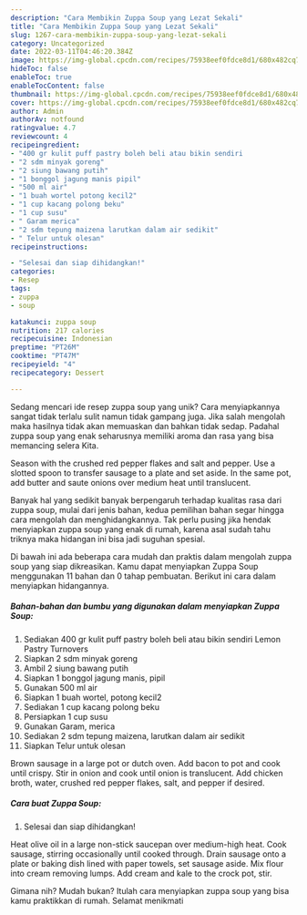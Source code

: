 ```yaml
---
description: "Cara Membikin Zuppa Soup yang Lezat Sekali"
title: "Cara Membikin Zuppa Soup yang Lezat Sekali"
slug: 1267-cara-membikin-zuppa-soup-yang-lezat-sekali
category: Uncategorized
date: 2022-03-11T04:46:20.384Z
image: https://img-global.cpcdn.com/recipes/75938eef0fdce8d1/680x482cq70/zuppa-soup-foto-resep-utama.jpg
hideToc: false
enableToc: true
enableTocContent: false
thumbnail: https://img-global.cpcdn.com/recipes/75938eef0fdce8d1/680x482cq70/zuppa-soup-foto-resep-utama.jpg
cover: https://img-global.cpcdn.com/recipes/75938eef0fdce8d1/680x482cq70/zuppa-soup-foto-resep-utama.jpg
author: Admin
authorAv: notfound
ratingvalue: 4.7
reviewcount: 4
recipeingredient:
- "400 gr kulit puff pastry boleh beli atau bikin sendiri                      Lemon Pastry Turnovers"
- "2 sdm minyak goreng"
- "2 siung bawang putih"
- "1 bonggol jagung manis pipil"
- "500 ml air"
- "1 buah wortel potong kecil2"
- "1 cup kacang polong beku"
- "1 cup susu"
- " Garam merica"
- "2 sdm tepung maizena larutkan dalam air sedikit"
- " Telur untuk olesan"
recipeinstructions:

- "Selesai dan siap dihidangkan!"
categories:
- Resep
tags:
- zuppa
- soup

katakunci: zuppa soup 
nutrition: 217 calories
recipecuisine: Indonesian
preptime: "PT26M"
cooktime: "PT47M"
recipeyield: "4"
recipecategory: Dessert

---
```





Sedang mencari ide resep zuppa soup yang unik? Cara menyiapkannya sangat tidak terlalu sulit namun tidak gampang juga. Jika salah mengolah maka hasilnya tidak akan memuaskan dan bahkan tidak sedap. Padahal zuppa soup yang enak seharusnya memiliki aroma dan rasa yang bisa memancing selera Kita.





Season with the crushed red pepper flakes and salt and pepper. Use a slotted spoon to transfer sausage to a plate and set aside. In the same pot, add butter and saute onions over medium heat until translucent.

Banyak hal yang sedikit banyak berpengaruh terhadap kualitas rasa dari zuppa soup, mulai dari jenis bahan, kedua pemilihan bahan segar hingga cara mengolah dan menghidangkannya. Tak perlu pusing jika hendak menyiapkan zuppa soup yang enak di rumah, karena asal sudah tahu triknya maka hidangan ini bisa jadi suguhan spesial.






Di bawah ini ada beberapa cara mudah dan praktis dalam mengolah zuppa soup yang siap dikreasikan. Kamu dapat menyiapkan Zuppa Soup menggunakan 11 bahan dan 0 tahap pembuatan. Berikut ini cara dalam menyiapkan hidangannya.

<!--inarticleads1-->

##### Bahan-bahan dan bumbu yang digunakan dalam menyiapkan Zuppa Soup:

1. Sediakan 400 gr kulit puff pastry boleh beli atau bikin sendiri                      Lemon Pastry Turnovers
1. Siapkan 2 sdm minyak goreng
1. Ambil 2 siung bawang putih
1. Siapkan 1 bonggol jagung manis, pipil
1. Gunakan 500 ml air
1. Siapkan 1 buah wortel, potong kecil2
1. Sediakan 1 cup kacang polong beku
1. Persiapkan 1 cup susu
1. Gunakan  Garam, merica
1. Sediakan 2 sdm tepung maizena, larutkan dalam air sedikit
1. Siapkan  Telur untuk olesan


Brown sausage in a large pot or dutch oven. Add bacon to pot and cook until crispy. Stir in onion and cook until onion is translucent. Add chicken broth, water, crushed red pepper flakes, salt, and pepper if desired. 

<!--inarticleads2-->

##### Cara buat Zuppa Soup:


1. Selesai dan siap dihidangkan!

Heat olive oil in a large non-stick saucepan over medium-high heat. Cook sausage, stirring occasionally until cooked through. Drain sausage onto a plate or baking dish lined with paper towels, set sausage aside. Mix flour into cream removing lumps. Add cream and kale to the crock pot, stir. 

Gimana nih? Mudah bukan? Itulah cara menyiapkan zuppa soup yang bisa kamu praktikkan di rumah. Selamat menikmati
